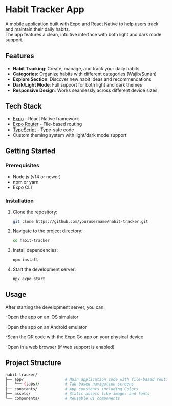 # Habit Tracker App

A mobile application built with Expo and React Native to help users track and maintain their daily habits.  
The app features a clean, intuitive interface with both light and dark mode support.

## Features
- **Habit Tracking**: Create, manage, and track your daily habits
- **Categories**: Organize habits with different categories (Wajib/Sunah)
- **Explore Section**: Discover new habit ideas and recommendations
- **Dark/Light Mode**: Full support for both light and dark themes
- **Responsive Design**: Works seamlessly across different device sizes

## Tech Stack
- [Expo](https://expo.dev/) - React Native framework
- [Expo Router](https://expo.github.io/router/docs) - File-based routing
- [TypeScript](https://www.typescriptlang.org/) - Type-safe code
- Custom theming system with light/dark mode support

## Getting Started

### Prerequisites
- Node.js (v14 or newer)
- npm or yarn
- Expo CLI

### Installation

1. Clone the repository:
   ```bash
   git clone https://github.com/yourusername/habit-tracker.git
2. Navigate to the project directory:
   ```bash
   cd habit-tracker
3. Install dependencies:
   ```bash
   npm install
4. Start the development server:
   ```bash
   npx expo start

## Usage
After starting the development server, you can:

-Open the app on an iOS simulator

-Open the app on an Android emulator

-Scan the QR code with the Expo Go app on your physical device

-Open in a web browser (if web support is enabled)   

## Project Structure
```bash
habit-tracker/
├── app/                  # Main application code with file-based routing
│   └── (tabs)/           # Tab-based navigation screens
├── constants/            # App constants including Colors
├── assets/               # Static assets like images and fonts
└── components/           # Reusable UI components

